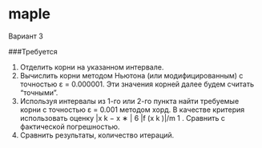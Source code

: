 # maple
Вариант 3

###Требуется
1. Отделить корни на указанном интервале.
2. Вычислить корни методом Ньютона (или модифицированным) с точностью ε =
0.000001. Эти значения корней далее будем считать “точными”.
3. Используя интервалы из 1-го или 2-го пункта найти требуемые корни с точностью ε =
0.001 методом хорд. В качестве критерия использовать оценку |x k − x ∗ | 6 |f (x k )|/m 1 .
Сравнить с фактической погрешностью.
4. Сравнить результаты, количество итераций.

